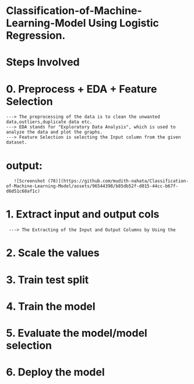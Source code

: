 # Classification-of-Machine-Learning-Model Using Logistic Regression.
# Steps Involved
# 0. Preprocess + EDA + Feature Selection
    ---> The preprocessing of the data is to clean the unwanted data,outliers,duplicate data etc.
    ---> EDA stands for "Exploratory Data Analysis", which is used to analyze the data and plot the graphs. 
    ---> Feature Selection is selecting the Input column from the given dataset.
  # output:
       ![Screenshot (78)](https://github.com/mudith-nahata/Classification-of-Machine-Learning-Model/assets/96544398/b85db52f-d015-44cc-b67f-d6d51c68af1c)

# 1. Extract input and output cols
     ---> The Extracting of the Input and Output Columns by Using the 
# 2. Scale the values
# 3. Train test split
# 4. Train the model
# 5. Evaluate the model/model selection
# 6. Deploy the model
